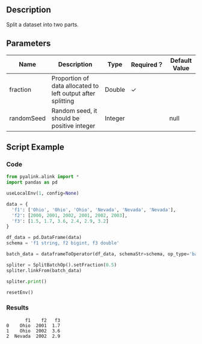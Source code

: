 ## Description
Split a dataset into two parts.

## Parameters
| Name | Description | Type | Required？ | Default Value |
| --- | --- | --- | --- | --- |
| fraction | Proportion of data allocated to left output after splitting | Double | ✓ |  |
| randomSeed | Random seed, it should be positive integer | Integer |  | null |

## Script Example

### Code

```python
from pyalink.alink import *
import pandas as pd

useLocalEnv(1, config=None)

data = {
  'f1': ['Ohio', 'Ohio', 'Ohio', 'Nevada', 'Nevada', 'Nevada'],
  'f2': [2000, 2001, 2002, 2001, 2002, 2003],
  'f3': [1.5, 1.7, 3.6, 2.4, 2.9, 3.2]
}

df_data = pd.DataFrame(data)
schema = 'f1 string, f2 bigint, f3 double'

batch_data = dataframeToOperator(df_data, schemaStr=schema, op_type='batch')

spliter = SplitBatchOp().setFraction(0.5)
spliter.linkFrom(batch_data)

spliter.print()

resetEnv()
```

### Results
```
       f1    f2   f3
0    Ohio  2001  1.7
1    Ohio  2002  3.6
2  Nevada  2002  2.9
```
